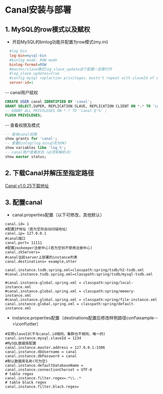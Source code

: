 # Canal安装与部署
## 1. MySQL的row模式以及赋权
- 开启MySQL的binlog功能并配置为row模式(my.ini)
```ini
  #log bin
  log-bin=mysql-bin
  #binlog mode: ROW mode
  binlog-format=ROW
  #master/slave模式log_slave_update这个配置一定要打开
  #log_slave_updates=true
  #config mysql replaction privileges，mustn't repeat with slaveId of canal
  server-id=1
```
-- canal用户赋权
```sql
CREATE USER canal IDENTIFIED BY 'canal';    
GRANT SELECT,SUPER, REPLICATION SLAVE, REPLICATION CLIENT ON *.* TO 'canal'@'%';  
-- GRANT ALL PRIVILEGES ON *.* TO 'canal'@'%' ;  
FLUSH PRIVILEGES;
```
-- 查看权限及模式
```sql
-- 查询canal权限
show grants for 'canal';
-- 查看binlog(log_bin必须为ON)
show variables like 'log_%';
-- canal用户查看状态（必须有解析点）
show master status;
```
## 2. 下载Canal并解压至指定路径
[Canal v1.0.25下载地址](https://github.com/alibaba/canal/releases/download/canal-1.0.25/canal.deployer-1.0.25.tar.gz)
## 3. 配置canal
- canal.properties配置（以下可修改，其他默认）
```properties
canal.id= 1
#配置IP地址（若为空将自动扫描地址）
canal.ip= 127.0.0.1
#canal端口
canal.port= 11111
#配置zookeeper注册中心(若为空则不使用注册中心)
canal.zkServers=
#canal当前server上部署的instance列表
canal.destinations= example,otter

canal.instance.tsdb.spring.xml=classpath:spring/tsdb/h2-tsdb.xml
#canal.instance.tsdb.spring.xml=classpath:spring/tsdb/mysql-tsdb.xml

#canal.instance.global.spring.xml = classpath:spring/local-instance.xml
#canal.instance.global.spring.xml = classpath:spring/memory-instance.xml
#canal.instance.global.spring.xml = classpath:spring/file-instance.xml
canal.instance.global.spring.xml = classpath:spring/default-instance.xml
```
- instance.properties配置（destinations配置后修改样例路径conf\example-->\conf\otter）
```properties
#实例slaveId(不与canal.id相同，集群也不相同，唯一的)
canal.instance.mysql.slaveId = 1234
#MySQL数据库配置
canal.instance.master.address = 127.0.0.1:3306
canal.instance.dbUsername = canal
canal.instance.dbPassword = canal
#默认数据库名称(可为空)
canal.instance.defaultDatabaseName = 
canal.instance.connectionCharset = UTF-8
# table regex
canal.instance.filter.regex=.*\\..*
# table black regex
canal.instance.filter.black.regex=
```
